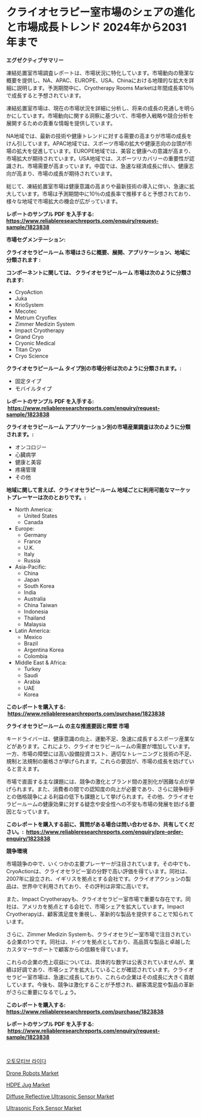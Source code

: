 <p><h1>クライオセラピー室市場のシェアの進化と市場成長トレンド 2024年から2031年まで</h1></p><p><strong>エグゼクティブサマリー</strong></p>
<p><p>凍結処置室市場調査レポートは、市場状況に特化しています。市場動向の簡潔な概要を提供し、NA、APAC、EUROPE、USA、Chinaにおける地理的な拡大を詳細に説明します。予測期間中に、Cryotherapy Rooms Marketは年間成長率10％で成長すると予想されています。</p><p>凍結処置室市場は、現在の市場状況を詳細に分析し、将来の成長の見通しを明らかにしています。市場動向に関する洞察に基づいて、市場参入戦略や競合分析を展開するための貴重な情報を提供しています。</p><p>NA地域では、最新の技術や健康トレンドに対する需要の高まりが市場の成長をけん引しています。APAC地域では、スポーツ市場の拡大や健康志向の台頭が市場の拡大を促進しています。EUROPE地域では、美容と健康への意識が高まり、市場拡大が期待されています。USA地域では、スポーツリカバリーの重要性が認識され、市場需要が高まっています。中国では、急速な経済成長に伴い、健康志向が高まり、市場の成長が期待されています。</p><p>総じて、凍結処置室市場は健康意識の高まりや最新技術の導入に伴い、急速に拡大しています。市場は予測期間中に10％の成長率で推移すると予想されており、様々な地域で市場拡大の機会が広がっています。</p></p>
<p><strong>レポートのサンプル PDF を入手する: <a href="https://www.reliableresearchreports.com/enquiry/request-sample/1823838">https://www.reliableresearchreports.com/enquiry/request-sample/1823838</a></strong></p>
<p><strong>市場セグメンテーション:</strong></p>
<p><strong> クライオセラピールーム 市場はさらに概要、展開、アプリケーション、地域に分類されます :</strong></p>
<p><strong>コンポーネントに関しては、 クライオセラピールーム 市場は次のように分類されます: &nbsp;</strong></p>
<p><ul><li>CryoAction</li><li>Juka</li><li>KrioSystem</li><li>Mecotec</li><li>Metrum Cryoflex</li><li>Zimmer Medizin System</li><li>Impact Cryotherapy</li><li>Grand Cryo</li><li>Cryonic Medical</li><li>Titan Cryo</li><li>Cryo Science</li></ul></p>
<p><strong> クライオセラピールーム タイプ別の市場分析は次のように分類されます。:</strong></p>
<p><ul><li>固定タイプ</li><li>モバイルタイプ</li></ul></p>
<p><strong>レポートのサンプル PDF を入手する: &nbsp;<a href="https://www.reliableresearchreports.com/enquiry/request-sample/1823838">https://www.reliableresearchreports.com/enquiry/request-sample/1823838</a></strong></p>
<p><strong> クライオセラピールーム アプリケーション別の市場産業調査は次のように分類されます。:</strong></p>
<p><ul><li>オンコロジー</li><li>心臓病学</li><li>健康と美容</li><li>疼痛管理</li><li>その他</li></ul></p>
<p><strong>地域に関して言えば、クライオセラピールーム 地域ごとに利用可能なマーケットプレーヤーは次のとおりです。:</strong></p>
<p><ul>
    <li>
        North America:
        <ul>
            <li>United States</li>
            <li>Canada</li>
        </ul>
    </li>
    <li>
        Europe:
        <ul>
            <li>Germany</li>
            <li>France</li>
            <li>U.K.</li>
            <li>Italy</li>
            <li>Russia</li>
        </ul>
    </li>
    <li>
        Asia-Pacific:
        <ul>
            <li>China</li>
            <li>Japan</li>
            <li>South Korea</li>
            <li>India</li>
            <li>Australia</li>
            <li>China Taiwan</li>
            <li>Indonesia</li>
            <li>Thailand</li>
            <li>Malaysia</li>
        </ul>
    </li>
    <li>
        Latin America:
        <ul>
            <li>Mexico</li>
            <li>Brazil</li>
            <li>Argentina Korea</li>
            <li>Colombia</li>
        </ul>
    </li>
    <li>
        Middle East & Africa:
        <ul>
            <li>Turkey</li>
            <li>Saudi</li>
            <li>Arabia</li>
            <li>UAE</li>
            <li>Korea</li>
        </ul>
    </li>
    </ul></p>
<p><strong>このレポートを購入する: &nbsp;<a href="https://www.reliableresearchreports.com/purchase/1823838">https://www.reliableresearchreports.com/purchase/1823838</a></strong></p>
<p><strong>クライオセラピールーム の主な推進要因と障壁 市場</strong></p>
<p><p>キードライバーは、健康意識の向上、運動不足、急速に成長するスポーツ産業などがあります。これにより、クライオセラピールームの需要が増加しています。一方、市場の障壁には高い設備投資コスト、適切なトレーニングと技術の不足、規制と法規制の厳格さが挙げられます。これらの要因が、市場の成長を妨げていると言えます。</p><p>市場で直面する主な課題には、競争の激化とブランド間の差別化が困難な点が挙げられます。また、消費者の間での認知度の向上が必要であり、さらに競争相手との価格競争による利益の低下も課題として挙げられます。その他、クライオセラピールームの健康効果に対する疑念や安全性への不安も市場の発展を妨げる要因となっています。</p></p>
<p><strong>このレポートを購入する前に、質問がある場合は問い合わせるか、共有してください。:&nbsp; <a href="https://www.reliableresearchreports.com/enquiry/pre-order-enquiry/1823838">https://www.reliableresearchreports.com/enquiry/pre-order-enquiry/1823838</a></strong></p>
<p><strong>競争環境</strong></p>
<p><p>市場競争の中で、いくつかの主要プレーヤーが注目されています。その中でも、CryoActionは、クライオセラピー室の分野で高い評価を得ています。同社は、2007年に設立され、イギリスを拠点とする会社です。クライオアクションの製品は、世界中で利用されており、その評判は非常に高いです。</p><p>また、Impact Cryotherapyも、クライオセラピー室市場で重要な存在です。同社は、アメリカを拠点とする会社で、市場シェアを拡大しています。Impact Cryotherapyは、顧客満足度を重視し、革新的な製品を提供することで知られています。</p><p>さらに、Zimmer Medizin Systemも、クライオセラピー室市場で注目されている企業の1つです。同社は、ドイツを拠点としており、高品質な製品と卓越したカスタマーサポートで顧客からの信頼を得ています。</p><p>これらの企業の売上収益については、具体的な数字は公表されていませんが、業績は好調であり、市場シェアを拡大していることが確認されています。クライオセラピー室市場は、急速に成長しており、これらの企業はその成長に大きく貢献しています。今後も、競争は激化することが予想され、顧客満足度や製品の革新がさらに重要になるでしょう。</p></p>
<p><strong>このレポートを購入する: &nbsp; <a href="https://www.reliableresearchreports.com/purchase/1823838">https://www.reliableresearchreports.com/purchase/1823838</a></strong></p>
<p><strong>レポートのサンプル PDF を入手する: &nbsp;<a href="https://www.reliableresearchreports.com/enquiry/request-sample/1823838">https://www.reliableresearchreports.com/enquiry/request-sample/1823838</a></strong><strong></strong></p>
<p>&nbsp;</p>
<p><p><a href="https://github.com/vdhdwjyp90142/Market-Research-Report-List-1/blob/main/52125254273.md">오토모티브 라이다</a></p><p><a href="https://view.publitas.com/reportprime-1/drone-robots-market-size-furnishes-valuable-information-encompassing-market-share-market-trends-and-projections-spanning-from-2024-to-2031/">Drone Robots Market</a></p><p><a href="https://github.com/dringals/Market-Research-Report-List-3/blob/main/hdpe-jug-market.md">HDPE Jug Market</a></p><p><a href="https://issuu.com/reportprime-2/docs/diffuse-reflective-ultrasonic-sensor-market-size-2">Diffuse Reflective Ultrasonic Sensor Market</a></p><p><a href="https://issuu.com/reportprime-2/docs/ultrasonic-fork-sensor-market-size-2030.pptx">Ultrasonic Fork Sensor Market</a></p></p>